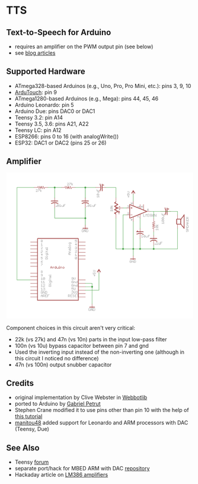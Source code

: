 # TTS

## Text-to-Speech for Arduino

- requires an amplifier on the PWM output pin (see below)
- see [blog articles](http://programmablehardware.blogspot.ie/search/label/tts)

## Supported Hardware

- ATmega328-based Arduinos (e.g., Uno, Pro, Pro Mini, etc.): pins 3, 9, 10
- [ArduTouch](https://github.com/maltman23/ArduTouch): pin 9
- ATmega1280-based Arduinos (e.g., Mega): pins 44, 45, 46
- Arduino Leonardo: pin 5
- Arduino Due: pins DAC0 or DAC1
- Teensy 3.2: pin A14
- Teensy 3.5, 3.6: pins A21, A22
- Teensy LC: pin A12
- ESP8266: pins 0 to 16 (with analogWrite())
- ESP32: DAC1 or DAC2 (pins 25 or 26)

## Amplifier

![alt tag](images/Arduino-LM386.png)

Component choices in this circuit aren't very critical:
- 22k (vs 27k) and 47n (vs 10n) parts in the input low-pass filter 
- 100n (vs 10u) bypass capacitor between pin 7 and gnd
- Used the inverting input instead of the non-inverting one (although in
  this circuit I noticed no difference)
- 47n (vs 100n) output snubber capacitor

## Credits
- original implementation by Clive Webster in [Webbotlib](http://webbot.org.uk/iPoint/30.page)
- ported to Arduino by [Gabriel Petrut](http://www.tehnorama.ro/minieric-modulul-de-control-si-sinteza-vocala/)
- Stephen Crane modified it to use pins other than pin 10 with the help of [this tutorial](https://sites.google.com/site/qeewiki/books/avr-guide/pwm-on-the-atmega328)
- [manitou48](https://github.com/manitou48) added support for Leonardo
and ARM processors with DAC (Teensy, Due)

## See Also
- Teensy [forum](https://forum.pjrc.com/threads/44587-TTS-(Text-to-Speech)-Library-Port)
- separate port/hack for MBED ARM with DAC [repository](https://developer.mbed.org/users/manitou/code/tts/)
- Hackaday article on [LM386 amplifiers](https://hackaday.com/2016/12/07/you-can-have-my-lm386s-when-you-pry-them-from-my-cold-dead-hands/)
